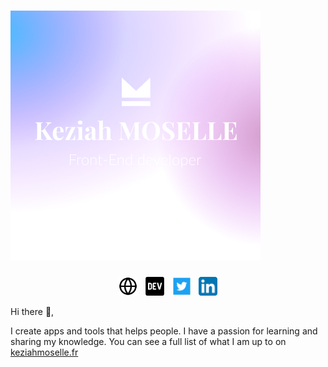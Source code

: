 # ![Keziah MOSELLE header](https://raw.githubusercontent.com/KeziahMoselle/KeziahMoselle/main/images/header.png)
<p align='center'>
<a href="https://keziahmoselle.fr"><img height="30" src="https://raw.githubusercontent.com/KeziahMoselle/KeziahMoselle/main/images/website.svg"></a>&nbsp;&nbsp;
<a href="https://dev.to/keziahmoselle"><img height="30" src="https://raw.githubusercontent.com/KeziahMoselle/KeziahMoselle/main/images/devto.svg"></a>&nbsp;&nbsp;
<a href="https://twitter.com/KeziahMoselle"><img height="30" src="https://raw.githubusercontent.com/KeziahMoselle/KeziahMoselle/main/images/twitter.png"></a>&nbsp;&nbsp;
<a href="https://www.linkedin.com/in/keziah-moselle/"><img height="30" src="https://raw.githubusercontent.com/KeziahMoselle/KeziahMoselle/main/images/linkedin.png"></a>
</p>

Hi there 👋,

I create apps and tools that helps people.  I have a passion for learning and sharing my knowledge. You can see a full list of what I am up to on [keziahmoselle.fr](https://keziahmoselle.fr/)


